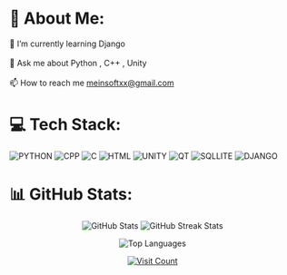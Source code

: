 # 💫 About Me:
🌱 I’m currently learning Django<br><br>💬 Ask me about Python , C++ , Unity<br><br>📫 How to reach me meinsoftxx@gmail.com

# 💻 Tech Stack:
![PYTHON](https://img.shields.io/badge/Python-FFD43B?style=for-the-badge&logo=python&logoColor=blue) ![CPP](https://img.shields.io/badge/C%2B%2B-00599C?style=for-the-badge&logo=c%2B%2B&logoColor=white) ![C](https://img.shields.io/badge/C-00599C?style=for-the-badge&logo=c&logoColor=white) ![HTML](https://img.shields.io/badge/HTML5-E34F26?style=for-the-badge&logo=html5&logoColor=white) ![UNITY](https://img.shields.io/badge/Unity-100000?style=for-the-badge&logo=unity&logoColor=white) ![QT](https://img.shields.io/badge/Qt-41CD52?style=for-the-badge&logo=qt&logoColor=white) ![SQLLITE](https://img.shields.io/badge/Sqlite-003B57?style=for-the-badge&logo=sqlite&logoColor=white) ![DJANGO](https://img.shields.io/badge/Django-092E20?style=for-the-badge&logo=django&logoColor=green)

# 📊 GitHub Stats:
<p align="center">
  <img src="https://github-readme-stats.vercel.app/api?username=meinsoft&theme=radical&hide_border=false&include_all_commits=false&count_private=false" alt="GitHub Stats" />
  <img src="https://github-readme-streak-stats.herokuapp.com/?user=meinsoft&theme=radical&hide_border=false" alt="GitHub Streak Stats" />
</p>
<p align="center">
  <img src="https://github-readme-stats.vercel.app/api/top-langs/?username=meinsoft&theme=radical&hide_border=false&include_all_commits=false&count_private=false&layout=compact" alt="Top Languages" />
</p>
<p align="center">
  <a href="https://visitcount.itsvg.in">
    <img src="https://visitcount.itsvg.in/api?id=meinsoft&icon=0&color=0" alt="Visit Count" />
  </a>
</p>




